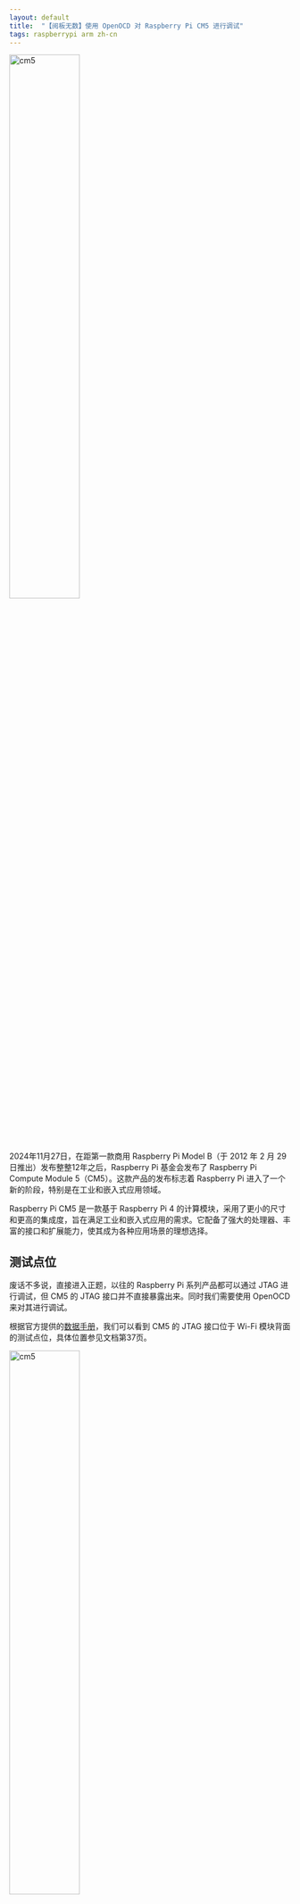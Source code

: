 ```yaml
---
layout: default
title:  "【阅板无数】使用 OpenOCD 对 Raspberry Pi CM5 进行调试"
tags: raspberrypi arm zh-cn
---
```


<img src="http://icing.fun/img/post/2025/07/17/cm5.webp" alt="cm5" width="50%">

2024年11月27日，在距第一款商用 Raspberry Pi Model B（于 2012 年 2 月 29 日推出）发布整整12年之后，Raspberry Pi 基金会发布了 Raspberry Pi Compute Module 5（CM5）。这款产品的发布标志着 Raspberry Pi 进入了一个新的阶段，特别是在工业和嵌入式应用领域。

Raspberry Pi CM5 是一款基于 Raspberry Pi 4 的计算模块，采用了更小的尺寸和更高的集成度，旨在满足工业和嵌入式应用的需求。它配备了强大的处理器、丰富的接口和扩展能力，使其成为各种应用场景的理想选择。

## 测试点位

废话不多说，直接进入正题，以往的 Raspberry Pi 系列产品都可以通过 JTAG 进行调试，但 CM5 的 JTAG 接口并不直接暴露出来。同时我们需要使用 OpenOCD 来对其进行调试。

根据官方提供的[数据手册](https://datasheets.raspberrypi.com/cm5/cm5-datasheet.pdf)，我们可以看到 CM5 的 JTAG 接口位于 Wi-Fi 模块背面的测试点位，具体位置参见文档第37页。

<img src="http://icing.fun/img/post/2025/07/17/doc.png" alt="cm5" width="50%">

具体焊接点位如下，橙色线和黄色线是对应原版树莓派 Debug Probe 的线的颜色：

<img src="http://icing.fun/img/post/2025/07/17/pin.png" alt="cm5" width="50%">

<img src="http://icing.fun/img/post/2025/07/17/the-probe.png" alt="cm5" width="50%">

- Orange
    TX/**SCLK** (Output from Probe)
- Black
    GND
- Yellow
    RX/**SWD** (Input to Probe or I/O)

具体参见[官方文档](https://www.raspberrypi.com/documentation/microcontrollers/debug-probe.html#the-debug-probe)。

## 树莓派配置

在树莓派镜像里面找到 `/boot/firmware/config.txt` 文件，添加以下内容：

```bash
[all]
enable_uart=1
dtoverlay=uart0
dtoverlay=disable-bt
uart_2ndstage=1
enable_jtag_gpio=1

dtparam=fan_temp0=35000
dtparam=fan_temp0_hyst=5000
dtparam=fan_temp0_speed=175
dtparam=uart0=on
```

然后在 `/boot/firmware/cmdline.txt` 文件中修改成以下内容：

```bash
earlycon=pl011,0x107d001000,115200n8 console=tty1 console=ttyAMA0,115200 root=PARTUUID=5f127066-02 rootfstype=ext4 fsck.repair=yes rootwait quiet splash plymouth.ignore-serial-consoles cfg80211.ieee80211_regdom=CN
```

> `/boot/firmware/config.txt` 文件中的 `enable_jtag_gpio=1` 是启用 JTAG GPIO 的关键配置。
>
> `/boot/firmware/cmdline.txt` 文件中的 `console=ttyAMA0,115200` 原本应该是 `console=serial0,115200n8`，但由于树莓派 CM5 的 Serial0 默认绑定那两个焊上的测试点，我们需要把串口转到 GPIO 14 和 15 上，因此需要将其修改为 `console=ttyAMA0,115200`。

本人自制了一个带 3V3 的调试器，使用了树莓派官方的 Debug Probe，焊接了 3V3、GND、SWD 和 SCLK 四个引脚。

<img src="http://icing.fun/img/post/2025/07/17/debug-probe.png" alt="debug-probe" width="50%">

## OpenOCD 配置

在电脑上安装 `AArch64 GNU/Linux target (aarch64-none-linux-gnu)`，可以在[此处](https://developer.arm.com/downloads/-/arm-gnu-toolchain-downloads)下载。如果需要裸机编程，还需要安装 `AArch64 bare-metal target (aarch64-none-elf)`。

Windows版的 OpenOCD 可以在[此处](https://gnutoolchains.com/arm-eabi/openocd/)下载。

Linux 用户可以自己编译，也可以使用包管理器安装 OpenOCD。

安装好后可以打开终端，输入以下命令来检查 OpenOCD 是否安装成功：

```powershell
cd <path_to_openocd>
.\openocd.exe --version
```

然后检查 AArch64 GNU/Linux target (aarch64-none-linux-gnu)：

```powershell
cd "C:\Program Files (x86)\Arm GNU Toolchain aarch64-none-linux-gnu\14.3 rel1\bin"
.\aarch64-none-linux-gnu-gdb.exe --version
```

接下来创建一个 OpenOCD 配置文件 `rpi5.cfg`，内容如下：

```
# SPDX-License-Identifier: GPL-2.0-or-later

# The Broadcom BCM2712 used in Raspberry Pi 5
# No documentation was found on Broadcom website

# Partial information is available in Raspberry Pi website:
# https://www.raspberrypi.com/documentation/computers/processors.html#bcm2712

# v1.0 initial revision - trejan on forums.raspberrypi.com

if { [info exists CHIPNAME] } {
        set  _CHIPNAME $CHIPNAME
} else {
        set  _CHIPNAME bcm2712
}

if { [info exists CHIPCORES] } {
        set _cores $CHIPCORES
} else {
        set _cores 4
}

if { [info exists USE_SMP] } {
        set _USE_SMP $USE_SMP
} else {
        set _USE_SMP 0
}

if { [info exists DAP_TAPID] } {
        set _DAP_TAPID $DAP_TAPID
} else {
        set _DAP_TAPID 0x4ba00477
}

transport select swd

swd newdap $_CHIPNAME cpu -expected-id $_DAP_TAPID -irlen 4
adapter speed 4000

dap create $_CHIPNAME.dap -chain-position $_CHIPNAME.cpu

# MEM-AP for direct access
target create $_CHIPNAME.ap mem_ap -dap $_CHIPNAME.dap -ap-num 0

# these addresses are obtained from the ROM table via 'dap info 0' command
set _DBGBASE {0x80010000 0x80110000 0x80210000 0x80310000}
set _CTIBASE {0x80020000 0x80120000 0x80220000 0x80320000}

set _smp_command "target smp"

for { set _core 0 } { $_core < $_cores } { incr _core } {
        set _CTINAME $_CHIPNAME.cti$_core
        set _TARGETNAME $_CHIPNAME.cpu$_core

        cti create $_CTINAME -dap $_CHIPNAME.dap -ap-num 0 -baseaddr [lindex $_CTIBASE $_core]
        target create $_TARGETNAME aarch64 -dap $_CHIPNAME.dap -ap-num 0 -dbgbase [lindex $_DBGBASE $_core] -cti $_CTINAME

        set _smp_command "$_smp_command $_TARGETNAME"
}

if {$_USE_SMP} {
        eval $_smp_command
}

# default target is cpu0
targets $_CHIPNAME.cpu0
```

或者使用以下内容：

```
# bcm2712.cfg
# SPDX-License-Identifier: GPL-2.0-or-later
# OpenOCD target config file
# This file is based on target/bcm2711.cfg
# I have checked that it works with Open On-Chip Debugger 0.12.0 
# using the Raspberry Pi Debug-Probe interface

transport select swd
adapter speed 1000

if { [info exists CHIPNAME] } {
    set  _CHIPNAME $CHIPNAME
} else {
    set  _CHIPNAME bcm2712
}

if { [info exists CHIPCORES] } {
    set _cores $CHIPCORES
} else {
    set _cores 4
}

if { [info exists USE_SMP] } {
    set _USE_SMP $USE_SMP
} else {
    set _USE_SMP 0
}

if { [info exists DAP_TAPID] } {
    set _DAP_TAPID $DAP_TAPID
} else {
    set _DAP_TAPID 0x2ba00477
}

# swj_newdap $_CHIPNAME cpu -irlen 4 -ircapture 0x1 -irmask 0xf -expected-id $_DAP_TAPID
swd newdap $_CHIPNAME cpu -expected-id $_DAP_TAPID
dap create $_CHIPNAME.dap -chain-position $_CHIPNAME.cpu

# MEM-AP for direct access
target create $_CHIPNAME.ap mem_ap -dap $_CHIPNAME.dap -ap-num 0

# these addresses are obtained from the ROM table via 'dap info 0' command
set _DBGBASE {0x80010000 0x80110000 0x80210000 0x80310000}
set _CTIBASE {0x80020000 0x80120000 0x80220000 0x80320000}

set _smp_command "target smp"

for { set _core 0 } { $_core < $_cores } { incr _core } {
    set _CTINAME $_CHIPNAME.cti$_core
    set _TARGETNAME $_CHIPNAME.cpu$_core

    cti create $_CTINAME -dap $_CHIPNAME.dap -ap-num 0 -baseaddr [lindex $_CTIBASE $_core]
    target create $_TARGETNAME aarch64 -dap $_CHIPNAME.dap -ap-num 0 -dbgbase [lindex $_DBGBASE $_core] -cti $_CTINAME

    set _smp_command "$_smp_command $_TARGETNAME"
}

if {$_USE_SMP} {
    eval $_smp_command
}

# default target is cpu0
targets $_CHIPNAME.cpu0
```

然后新建一个 `cmsis-dap.cfg` 文件，内容如下：

```
# SPDX-License-Identifier: GPL-2.0-or-later

#
# ARM CMSIS-DAP compliant adapter
#
# http://www.keil.com/support/man/docs/dapdebug/
#

adapter driver cmsis-dap

# Optionally specify the serial number of CMSIS-DAP usb device.
# adapter serial 02200201E6661E601B98E3B9
```

## 启动 OpenOCD 开始调试

在终端中运行以下命令来启动 OpenOCD：

```bash
cd <path_to_openocd>
.\openocd.exe --file cmsis-dap.cfg --file rpi5.cfg
```


如果一切正常，你应该会看到类似以下的输出：

```
Open On-Chip Debugger 0.12.0 (2025-07-10) [https://github.com/sysprogs/openocd]
Licensed under GNU GPL v2
libusb1 d52e355daa09f17ce64819122cb067b8a2ee0d4b
For bug reports, read
        http://openocd.org/doc/doxygen/bugs.html
Info : Listening on port 6666 for tcl connections
Info : Listening on port 4444 for telnet connections
Info : Using CMSIS-DAPv2 interface with VID:PID=0x2e8a:0x000c, serial=0DA4770B2DB8B6AA
Info : CMSIS-DAP: SWD supported
Info : CMSIS-DAP: Atomic commands supported
Info : CMSIS-DAP: Test domain timer supported
Info : CMSIS-DAP: FW Version = 2.0.0
Info : CMSIS-DAP: Interface Initialised (SWD)
Info : SWCLK/TCK = 0 SWDIO/TMS = 0 TDI = 0 TDO = 0 nTRST = 0 nRESET = 0
Info : CMSIS-DAP: Interface ready
Info : clock speed 4000 kHz
Info : SWD DPIDR 0x2ba01477
Info : [bcm2712.ap] Examination succeed
Info : bcm2712.cpu0: hardware has 6 breakpoints, 4 watchpoints
Info : [bcm2712.cpu0] external reset detected
Info : [bcm2712.cpu0] Examination succeed    
Info : bcm2712.cpu1: hardware has 6 breakpoints, 4 watchpoints
Info : [bcm2712.cpu1] external reset detected
Info : [bcm2712.cpu1] Examination succeed
Info : bcm2712.cpu2: hardware has 6 breakpoints, 4 watchpoints
Info : [bcm2712.cpu2] external reset detected
Info : [bcm2712.cpu2] Examination succeed
Info : bcm2712.cpu3: hardware has 6 breakpoints, 4 watchpoints
Info : [bcm2712.cpu3] external reset detected
Info : [bcm2712.cpu3] Examination succeed
Info : [bcm2712.ap] gdb port disabled
Info : [bcm2712.cpu0] starting gdb server on 3333
Info : Listening on port 3333 for gdb connections
Info : [bcm2712.cpu1] starting gdb server on 3334
Info : Listening on port 3334 for gdb connections
Info : [bcm2712.cpu2] starting gdb server on 3335
Info : Listening on port 3335 for gdb connections
Info : [bcm2712.cpu3] starting gdb server on 3336
Info : Listening on port 3336 for gdb connections
```

## 使用 GDB 连接 OpenOCD

在终端中打开 GDB，使用以下命令连接到 OpenOCD：

```bash
cd <path_to_aarch64_gnu_toolchain>
.\aarch64-none-linux-gnu-gdb.exe
```

然后在 GDB 中输入以下命令：

```gdb
target remote :3333
```

将会看到类似以下的输出：

```
Remote debugging using :3333
warning: No executable has been specified and target does not support
determining executable automatically.  Try using the "file" command. 
0xffffd06fcf183b48 in ?? ()
```

这表示你已经成功连接到 OpenOCD，并且可以开始调试 Raspberry Pi CM5。

更多调试命令可以参考 OpenOCD 和 GDB 的[文档](https://openocd.org/doc/html/General-Commands.html)和[手册](https://sourceware.org/gdb/current/onlinedocs/gdb/)。

## 参考资料

- [How to Connect and Debug a Raspberry Pi 5 Bare Metal - ARM Developer](https://developer.arm.com/documentation/ka006096/latest/)
